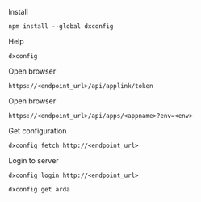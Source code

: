 Install

    npm install --global dxconfig

Help

    dxconfig

Open browser

    https://<endpoint_url>/api/applink/token

Open browser

    https://<endpoint_url>/api/apps/<appname>?env=<env>

Get configuration

    dxconfig fetch http://<endpoint_url>


Login to server

    dxconfig login http://<endpoint_url>

    dxconfig get arda
